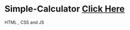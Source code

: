 # Simple-Calculator [Click Here](https://Simple-Calculator.gauthemselvam.repl.co)
HTML , CSS and JS
